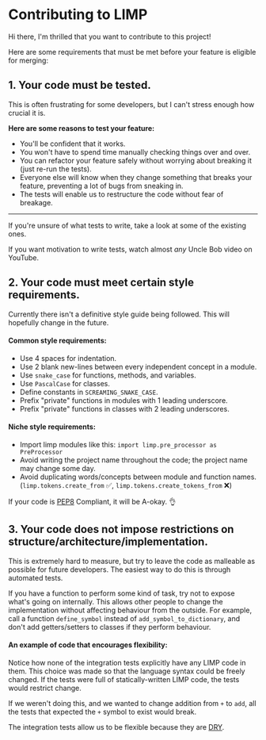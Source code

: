 # Contributing to LIMP

Hi there, I'm thrilled that you want to contribute to this project!

Here are some requirements that must be met before your feature is eligible for merging:


## 1. Your code must be tested.

This is often frustrating for some developers, but I can't stress enough how crucial it is.

**Here are some reasons to test your feature:**
* You'll be confident that it works.
* You won't have to spend time manually checking things over and over.
* You can refactor your feature safely without worrying about breaking it (just re-run the tests).
* Everyone else will know when they change something that breaks your feature, preventing a lot of bugs from sneaking in.
* The tests will enable us to restructure the code without fear of breakage.

---

If you're unsure of what tests to write, take a look at some of the existing ones.

If you want motivation to write tests, watch almost _any_ Uncle Bob video on YouTube.


## 2. Your code must meet certain style requirements.

Currently there isn't a definitive style guide being followed. This will hopefully change in the future.


#### Common style requirements:

* Use 4 spaces for indentation.
* Use 2 blank new-lines between every independent concept in a module.
* Use `snake_case` for functions, methods, and variables.
* Use `PascalCase` for classes.
* Define constants in `SCREAMING_SNAKE_CASE`.
* Prefix "private" functions in modules with 1 leading underscore.
* Prefix "private" functions in classes with 2 leading underscores.


#### Niche style requirements:

* Import limp modules like this: `import limp.pre_processor as PreProcessor`
* Avoid writing the project name throughout the code; the project name may change some day.
* Avoid duplicating words/concepts between module and function names.  
(`limp.tokens.create_from` :white_check_mark:, `limp.tokens.create_tokens_from` :x:)

If your code is [PEP8](https://www.python.org/dev/peps/pep-0008/) Compliant, it will be A-okay. :ok_hand:

## 3. Your code does not impose restrictions on structure/architecture/implementation.

This is extremely hard to measure, but try to leave the code as malleable as possible for future developers. The easiest way to do this is through automated tests.

If you have a function to perform some kind of task, try not to expose what's going on internally. This allows other people to change the implementation without affecting behaviour from the outside. For example, call a function `define_symbol` instead of `add_symbol_to_dictionary`, and don't add getters/setters to classes if they perform behaviour.

#### An example of code that encourages flexibility:

Notice how none of the integration tests explicitly have any LIMP code in them. This choice was made so that the language syntax could be freely changed. If the tests were full of statically-written LIMP code, the tests would restrict change.

If we weren't doing this, and we wanted to change addition from `+` to `add`, all the tests that expected the `+` symbol to exist would break.

The integration tests allow us to be flexible because they are [DRY](https://en.wikipedia.org/wiki/Don%27t_repeat_yourself).
